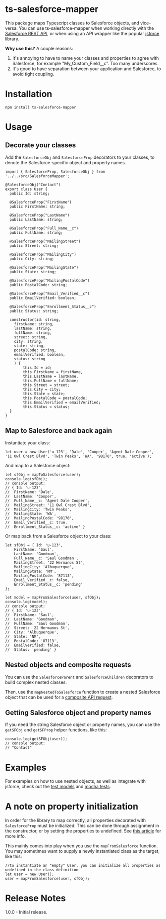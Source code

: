 # ts-salesforce-mapper
This package maps Typescript classes to Salesforce objects, and vice-versa. You can use ts-salesforce-mapper when working directly with the [Salesforce REST API](https://developer.salesforce.com/docs/atlas.en-us.api_rest.meta/api_rest/using_resources_working_with_records.htm), or when using an API wrapper like the popular [jsforce](https://jsforce.github.io/start/) library.

**Why use this?** A couple reasons:
1) It's annoying to have to name your classes and properties to agree with Salesforce, for example "My_Custom_Field__c". Too many underscores.
2) It's good to have separation between your application and Salesforce, to avoid tight coupling.

# Installation

`npm install ts-salesforce-mapper`

# Usage

## Decorate your classes

Add the `SalesforceObj` and `SalesforceProp` decorators to your classes, to denote the Salesforce-specific object and property names.

```
import { SalesforceProp, SalesforceObj } from '../../src/SalesforceMapper';

@SalesforceObj("Contact")
export class User {
  public Id: string;

  @SalesforceProp("FirstName")
  public FirstName: string;

  @SalesforceProp("LastName")
  public LastName: string;

  @SalesforceProp("Full_Name__c")
  public FullName: string;

  @SalesforceProp("MailingStreet")
  public Street: string;
  
  @SalesforceProp("MailingCity")
  public City: string;
  
  @SalesforceProp("MailingState")
  public State: string;
  
  @SalesforceProp("MailingPostalCode")
  public PostalCode: string;

  @SalesforceProp("Email_Verified__c")
  public EmailVerified: boolean;

  @SalesforceProp("Enrollment_Status__c")
  public Status: string; 

  constructor(id: string,
    firstName: string,
    lastName: string, 
    fullName: string, 
    street: string, 
    city: string, 
    state: string, 
    postalCode: string,
    emailVerified: boolean,
    status: string
    ) {
        this.Id = id;
        this.FirstName = firstName,
        this.LastName = lastName,
        this.FullName = fullName;
        this.Street = street;
        this.City = city;
        this.State = state;
        this.PostalCode = postalCode;
        this.EmailVerified = emailVerified;
        this.Status = status;
  }
}
```

## Map to Salesforce and back again
Instantiate your class:

```
let user = new User('u-123', 'Dale', 'Cooper', 'Agent Dale Cooper', '11 Owl Crest Blvd', 'Twin Peaks', 'WA', '98170', true, 'active');
```
And map to a Salesforce object:
``` 
let sfObj = mapToSalesforce(user);
console.log(sfObj);
// console output:
// { Id: 'u-123',
//  FirstName: 'Dale',
//  LastName: 'Cooper',
//  Full_Name__c: 'Agent Dale Cooper',
//  MailingStreet: '11 Owl Crest Blvd',
//  MailingCity: 'Twin Peaks',
//  MailingState: 'WA',
//  MailingPostalCode: '98170',
//  Email_Verified__c: true,
//  Enrollment_Status__c: 'active' }
```
Or map back from a Salesforce object to your class:
```
let sfObj = { Id: 'u-123',
    FirstName: 'Saul',
    LastName: 'Goodman',
    Full_Name__c: 'Saul Goodman',
    MailingStreet: '22 Hermanos St',
    MailingCity: 'Albuquerque',
    MailingState: 'NM',
    MailingPostalCode: '87113',
    Email_Verified__c: false,
    Enrollment_Status__c: 'pending' 
};

let model = mapFromSalesforce(user, sfObj);
console.log(model);
// console output:
// { Id: 'u-123',
//  FirstName: 'Saul',
//  LastName: 'Goodman',
//  FullName: 'Saul Goodman',
//  Street: '22 Hermanos St',
//  City: 'Albuquerque',
//  State: 'NM',
//  PostalCode: '87113',
//  EmailVerified: false,
//  Status: 'pending' }
```

## Nested objects and composite requests

You can use the `SalesforceParent` and `SalesforceChildren` decorators to build complex nested classes.

Then, use the `mapNestedToSalesforce` function to create a nested Salesforce object that can be used for a [composite API request](https://developer.salesforce.com/docs/atlas.en-us.api_rest.meta/api_rest/dome_composite_sobject_tree_create.htm).

## Getting Salesforce object and property names

If you need the string Salesforce object or property names, you can use the `getSFObj` and `getSFProp` helper functions, like this:

```
console.log(getSFObj(user));
// console output:
// "Contact"
```

# Examples

For examples on how to use nested objects, as well as integrate with jsforce, check out the [test models](https://github.com/dylanwooters/ts-salesforce-mapper/tree/master/test/models) and [mocha tests](https://github.com/dylanwooters/ts-salesforce-mapper/blob/master/test/salesforcemapper.spec.ts).

# A note on property initialization

In order for the library to map correctly, all properties decorated with `SalesforceProp` must be initialized. This can be done through assignment in the constructor, or by setting the properties to undefined. See [this article](https://mariusschulz.com/blog/strict-property-initialization-in-typescript) for more info.

This mainly comes into play when you use the `mapFromSalesforce` function. You may sometimes want to supply a newly instantiated class as the target, like this:

```
//to instantiate an "empty" User, you can initialize all properties as undefined in the class definition
let user = new User();
user = mapFromSalesforce(user, sfObj);
```

# Release Notes

1.0.0 - Initial release.
